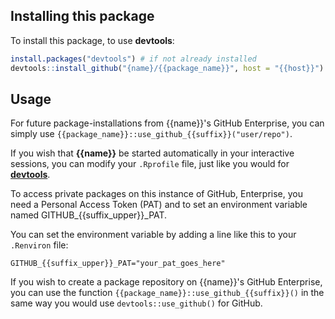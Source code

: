 ## Installing this package

To install this package, to use  **devtools**:

```r
install.packages("devtools") # if not already installed
devtools::install_github("{name}/{{package_name}}", host = "{{host}}")
```

## Usage

For future package-installations from {{name}}'s GitHub Enterprise, 
you can simply use `{{package_name}}::use_github_{{suffix}}("user/repo")`.

If you wish that **{{name}}** be started automatically in your interactive 
sessions, you can modify your `.Rprofile` file, just like you would for
[**devtools**](https://github.com/hadley/devtools#other-tips). 

To access private packages on this instance of GitHub,
Enterprise, you need a Personal Access Token (PAT)
and to set an environment variable named GITHUB_{{suffix_upper}}_PAT.

You can set the environment variable by adding a line like this to 
your `.Renviron` file:

```
GITHUB_{{suffix_upper}}_PAT="your_pat_goes_here"
```

If you wish to create a package repository on {{name}}'s GitHub Enterprise,
you can use the function `{{package_name}}::use_github_{{suffix}}()` in the 
same way you would use `devtools::use_github()` for GitHub.
